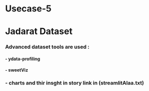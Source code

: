 # Usecase-5

# Jadarat Dataset

### Advanced dataset tools are used :
#### - ydata-profiling
#### - sweetViz

### - charts and thir insght in story link in (streamlitAlaa.txt)




